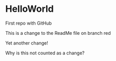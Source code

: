 # HelloWorld
First repo with GitHub

This is a change to the ReadMe file on branch red

Yet another change!

Why is this not counted as a change?
